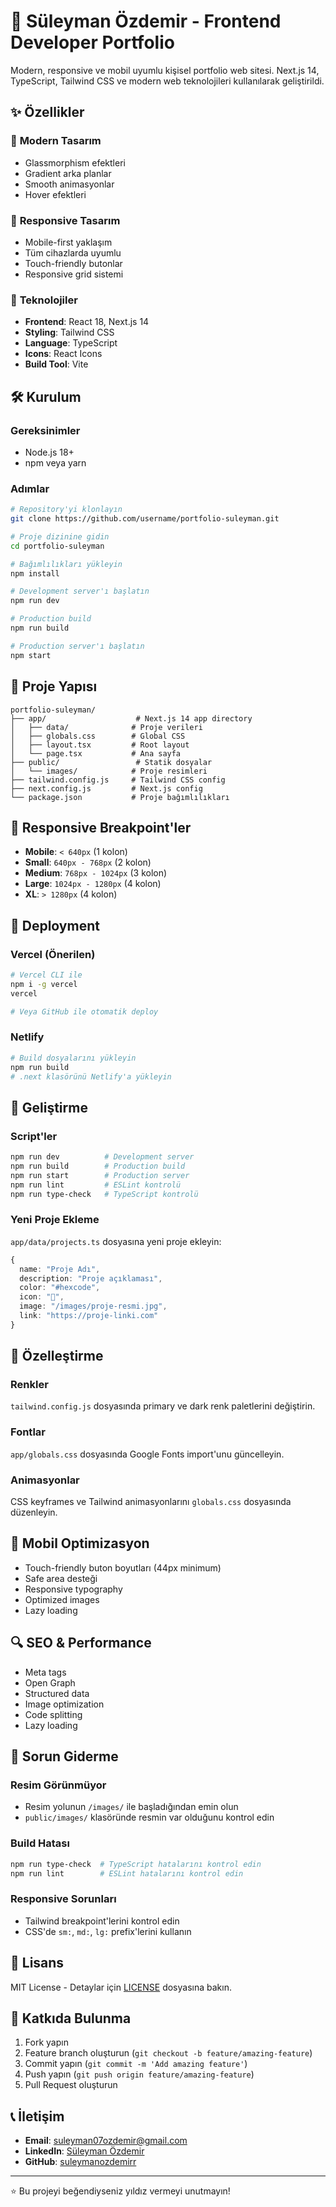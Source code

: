 # 🚀 Süleyman Özdemir - Frontend Developer Portfolio

Modern, responsive ve mobil uyumlu kişisel portfolio web sitesi. Next.js 14, TypeScript, Tailwind CSS ve modern web teknolojileri kullanılarak geliştirildi.

## ✨ Özellikler

### 🎨 **Modern Tasarım**
- Glassmorphism efektleri
- Gradient arka planlar
- Smooth animasyonlar
- Hover efektleri

### 📱 **Responsive Tasarım**
- Mobile-first yaklaşım
- Tüm cihazlarda uyumlu
- Touch-friendly butonlar
- Responsive grid sistemi

### 🚀 **Teknolojiler**
- **Frontend**: React 18, Next.js 14
- **Styling**: Tailwind CSS
- **Language**: TypeScript
- **Icons**: React Icons
- **Build Tool**: Vite

## 🛠️ Kurulum

### Gereksinimler
- Node.js 18+ 
- npm veya yarn

### Adımlar
```bash
# Repository'yi klonlayın
git clone https://github.com/username/portfolio-suleyman.git

# Proje dizinine gidin
cd portfolio-suleyman

# Bağımlılıkları yükleyin
npm install

# Development server'ı başlatın
npm run dev

# Production build
npm run build

# Production server'ı başlatın
npm start
```

## 📁 Proje Yapısı

```
portfolio-suleyman/
├── app/                    # Next.js 14 app directory
│   ├── data/              # Proje verileri
│   ├── globals.css        # Global CSS
│   ├── layout.tsx         # Root layout
│   └── page.tsx           # Ana sayfa
├── public/                 # Statik dosyalar
│   └── images/            # Proje resimleri
├── tailwind.config.js     # Tailwind CSS config
├── next.config.js         # Next.js config
└── package.json           # Proje bağımlılıkları
```

## 🎯 Responsive Breakpoint'ler

- **Mobile**: `< 640px` (1 kolon)
- **Small**: `640px - 768px` (2 kolon)
- **Medium**: `768px - 1024px` (3 kolon)
- **Large**: `1024px - 1280px` (4 kolon)
- **XL**: `> 1280px` (4 kolon)

## 🚀 Deployment

### Vercel (Önerilen)
```bash
# Vercel CLI ile
npm i -g vercel
vercel

# Veya GitHub ile otomatik deploy
```

### Netlify
```bash
# Build dosyalarını yükleyin
npm run build
# .next klasörünü Netlify'a yükleyin
```

## 🔧 Geliştirme

### Script'ler
```bash
npm run dev          # Development server
npm run build        # Production build
npm run start        # Production server
npm run lint         # ESLint kontrolü
npm run type-check   # TypeScript kontrolü
```

### Yeni Proje Ekleme
`app/data/projects.ts` dosyasına yeni proje ekleyin:

```typescript
{
  name: "Proje Adı",
  description: "Proje açıklaması",
  color: "#hexcode",
  icon: "🎯",
  image: "/images/proje-resmi.jpg",
  link: "https://proje-linki.com"
}
```

## 🎨 Özelleştirme

### Renkler
`tailwind.config.js` dosyasında primary ve dark renk paletlerini değiştirin.

### Fontlar
`app/globals.css` dosyasında Google Fonts import'unu güncelleyin.

### Animasyonlar
CSS keyframes ve Tailwind animasyonlarını `globals.css` dosyasında düzenleyin.

## 📱 Mobil Optimizasyon

- Touch-friendly buton boyutları (44px minimum)
- Safe area desteği
- Responsive typography
- Optimized images
- Lazy loading

## 🔍 SEO & Performance

- Meta tags
- Open Graph
- Structured data
- Image optimization
- Code splitting
- Lazy loading

## 🐛 Sorun Giderme

### Resim Görünmüyor
- Resim yolunun `/images/` ile başladığından emin olun
- `public/images/` klasöründe resmin var olduğunu kontrol edin

### Build Hatası
```bash
npm run type-check  # TypeScript hatalarını kontrol edin
npm run lint        # ESLint hatalarını kontrol edin
```

### Responsive Sorunları
- Tailwind breakpoint'lerini kontrol edin
- CSS'de `sm:`, `md:`, `lg:` prefix'lerini kullanın

## 📄 Lisans

MIT License - Detaylar için [LICENSE](LICENSE) dosyasına bakın.

## 🤝 Katkıda Bulunma

1. Fork yapın
2. Feature branch oluşturun (`git checkout -b feature/amazing-feature`)
3. Commit yapın (`git commit -m 'Add amazing feature'`)
4. Push yapın (`git push origin feature/amazing-feature`)
5. Pull Request oluşturun

## 📞 İletişim

- **Email**: suleyman07ozdemir@gmail.com
- **LinkedIn**: [Süleyman Özdemir](https://www.linkedin.com/in/suleymanozdemir07/)
- **GitHub**: [suleymanozdemirr](https://github.com/suleymanozdemirr)

---

⭐ Bu projeyi beğendiyseniz yıldız vermeyi unutmayın!

